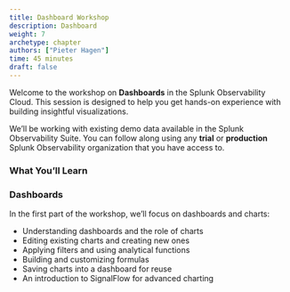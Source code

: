```yaml
---
title: Dashboard Workshop
description: Dashboard
weight: 7
archetype: chapter
authors: ["Pieter Hagen"]
time: 45 minutes
draft: false
---
```

Welcome to the workshop on **Dashboards** in the Splunk Observability Cloud. This session is designed to help you get hands-on experience with building insightful visualizations.

<!-- Welcome to the workshop on **Dashboards and Detectors** in the Splunk Observability Cloud. This session is designed to help you get hands-on experience with building insightful visualizations and setting up proactive monitoring using built-in capabilities. -->

We’ll be working with existing demo data available in the Splunk Observability Suite. You can follow along using any **trial** or **production** Splunk Observability organization that you have access to.

### What You’ll Learn

### Dashboards

In the first part of the workshop, we’ll focus on dashboards and charts:

* Understanding dashboards and the role of charts
* Editing existing charts and creating new ones
* Applying filters and using analytical functions
* Building and customizing formulas
* Saving charts into a dashboard for reuse
* An introduction to SignalFlow for advanced charting
<!-- 
### Detectors

In the second part, we’ll shift to alerting and monitoring with detectors:

* What detectors are and how they work in Splunk Observability
* Creating simple detectors using thresholds
* Using SignalFlow to create advanced, condition-based alerts
* Managing alert rules and notification policies
* Exploring alert timelines and history
* Best practices for building actionable detectors
 -->
<!-- {{% children type="card" depth="1" description="true" %}} -->
